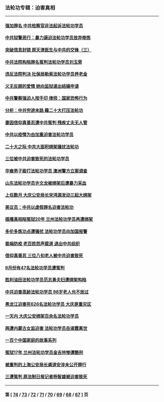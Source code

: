 ### 法轮功专辑：迫害真相
---
#### [强加罪名 中共检察官非法起诉法轮功学员](../../pages/nf4379/n13852456.md?10280430) 
#### [中共狱警恶行：暴力逼迫法轮功学员放弃修炼](../../pages/nf4379/n13851207.md?10280430) 
#### [突破信息封锁 原天津医生与中共的交锋（三）](../../pages/nf4379/n13849718.md?10280430) 
#### [中共法院构陷罪名冤判法轮功学员刘玉荣](../../pages/nf4379/n13850139.md?10280430) 
#### [违反法院判决 社保局勒索法轮功学员养老金](../../pages/nf4379/n13847343.md?10280430) 
#### [义无反顾的爱情 她向监狱递出结婚申请](../../pages/nf4379/n13849716.md?10280430) 
#### [中共警察强迫人按手印 律师：国家恐怖行为](../../pages/nf4379/n13848797.md?10280430) 
#### [分析：中共穷途末路 藉二十大打压法轮功](../../pages/nf4379/n13847577.md?10280430) 
#### [妻因信仰真善忍遭中共冤判 残疾丈夫无人管](../../pages/nf4379/n13844598.md?10280430) 
#### [中共以疫情为由加重迫害法轮功学员](../../pages/nf4379/n13845591.md?10280430) 
#### [二十大之际 中共大面积绑架骚扰法轮功](../../pages/nf4379/n13846381.md?10280430) 
#### [三位被中共迫害致死的法轮功学员](../../pages/nf4379/n13843974.md?10280430) 
#### [华裔男子殴打法轮功学员 澳洲警方立案调查](../../pages/nf4379/n13843606.md?10280430) 
#### [山东法轮功学员许文龙被绑架后遭暴力采血](../../pages/nf4379/n13842524.md?10280430) 
#### [上任数月 大庆公安局长宋鸿源发动三起大绑架](../../pages/nf4379/n13841775.md?10280430) 
#### [美议员：中共以虚假罪名迫害法轮功](../../pages/nf4379/n13841083.md?10280430) 
#### [插播真相陷冤狱20年 兰州法轮功学员再遭绑架](../../pages/nf4379/n13840946.md?10280430) 
#### [多伦多炼功点遭骚扰 法轮功学员向加国报警](../../pages/nf4379/n13840401.md?10280430) 
#### [极端防疫 老百姓怨声载道 退出中共组织](../../pages/nf4379/n13840058.md?10280430) 
#### [信仰真善忍 三位八旬老人被中共迫害致死](../../pages/nf4379/n13838655.md?10280430) 
#### [9月份有47名法轮功学员遭冤判](../../pages/nf4379/n13839495.md?10280430) 
#### [胜利油田法轮功学员范志勇夫妇遭绑架构陷](../../pages/nf4379/n13838044.md?10280430) 
#### [中共迫害高龄法轮功学员 98岁老人也不放过](../../pages/nf4379/n13836765.md?10280430) 
#### [黑龙江迫害死626名法轮功学员 大庆是重灾区](../../pages/nf4379/n13836247.md?10280430) 
#### [一天内 大庆公安绑架百余名法轮功学员](../../pages/nf4379/n13835359.md?10280430) 
#### [两遭内蒙古女监迫害 法轮功学员岳淑霞离世](../../pages/nf4379/n13834576.md?10280430) 
#### [一百个中国家庭的故事系列](../../pages/nf4379/n13833308.md?10280430) 
#### [冤狱17年 兰州法轮功学员金吉林惨遭酷刑](../../pages/nf4379/n13832422.md?10280430) 
#### [被重判的上海公安局长龚道安涉未公开罪行](../../pages/nf4379/n13831922.md?10280430) 
#### [三遭冤判 原法制日报记者杨智雄被迫害致死](../../pages/nf4379/n13830419.md?10280430) 

---
#### 第 [ [74](./74.md?10280430) / [73](./73.md?10280430) / [72](./72.md?10280430) / [71](./71.md?10280430) / [70](./70.md?10280430) / [69](./69.md?10280430) / [68](./68.md?10280430) / [67](./67.md?10280430) ] 页
